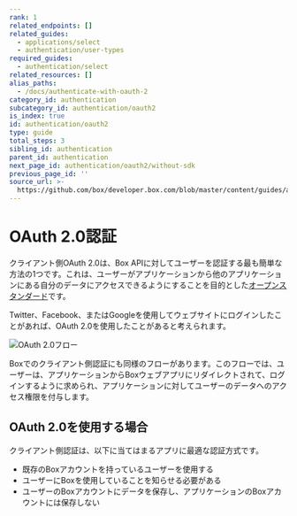```yaml
---
rank: 1
related_endpoints: []
related_guides:
  - applications/select
  - authentication/user-types
required_guides:
  - authentication/select
related_resources: []
alias_paths:
  - /docs/authenticate-with-oauth-2
category_id: authentication
subcategory_id: authentication/oauth2
is_index: true
id: authentication/oauth2
type: guide
total_steps: 3
sibling_id: authentication
parent_id: authentication
next_page_id: authentication/oauth2/without-sdk
previous_page_id: ''
source_url: >-
  https://github.com/box/developer.box.com/blob/master/content/guides/authentication/oauth2/index.md
---
```

# OAuth 2.0認証

クライアント側OAuth 2.0は、Box APIに対してユーザーを認証する最も簡単な方法の1つです。これは、ユーザーがアプリケーションから他のアプリケーションにある自分のデータにアクセスできるようにすることを目的とした[オープンスタンダード](https://oauth.net/2/)です。

Twitter、Facebook、またはGoogleを使用してウェブサイトにログインしたことがあれば、OAuth 2.0を使用したことがあると考えられます。

<ImageFrame border>

![OAuth 2.0フロー](./oauth2-flow.png)

</ImageFrame>

Boxでのクライアント側認証にも同様のフローがあります。このフローでは、ユーザーは、アプリケーションからBoxウェブアプリにリダイレクトされて、ログインするように求められ、アプリケーションに対してユーザーのデータへのアクセス権限を付与します。

## OAuth 2.0を使用する場合

クライアント側認証は、以下に当てはまるアプリに最適な認証方式です。

* 既存のBoxアカウントを持っているユーザーを使用する
* ユーザーにBoxを使用していることを知らせる必要がある
* ユーザーのBoxアカウントにデータを保存し、アプリケーションのBoxアカウントには保存しない
